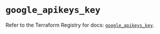 # `google_apikeys_key`

Refer to the Terraform Registry for docs: [`google_apikeys_key`](https://registry.terraform.io/providers/hashicorp/google/5.24.0/docs/resources/apikeys_key).
